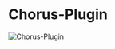 # Chorus-Plugin

![Chorus-Plugin](https://github.com/lachesis17/Chorus-Plugin/assets/78860436/0cd41a89-f397-4767-9552-fddc8e7357b5)
